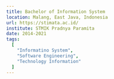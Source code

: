 ```yaml
---
title: Bachelor of Information System
location: Malang, East Java, Indonesia
url: https://stimata.ac.id/
institute: STMIK Pradnya Paramita
date: 2014-2021
tags:
  [
    "Informatino System",
    "Software Engineering",
    "Technology Information"
  ]
---
```

